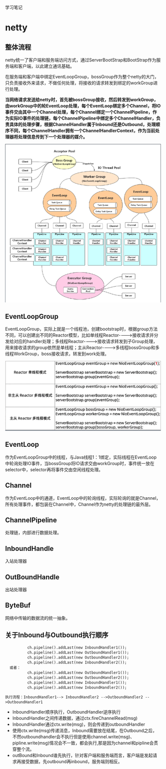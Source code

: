 学习笔记

# netty

## 整体流程
  netty统一了客户端和服务端访问方式，通过ServerBootStrap和BootStrap作为服务端和客户端，以此建立通讯基础。
  
  在服务端和客户端中绑定EventLoopGroup，bossGroup作为整个netty的大门，只负责接收外来请求，不做任何处理，将接收的请求转发到绑定的workGroup进行处理。


**当网络请求发送给netty时，首先被bossGroup接收，然后转发到workGroup，由workGroup中的轮EventLoop处理，每个EventLoop绑定多个Channel，将IO事件交由其中一个Channel处理，每个Channel绑定一个ChannelPipeline，作为实际IO事件的处理链，每个ChannelPipeline中绑定多个ChannelHandler，负责具体的处理步骤，根据ChannelHandler属于Inbound还是Outbound，处理顺序不同，每个ChannelHandler拥有一个ChannelHandlerContext，作为当前处理器将处理信息传到下一个处理器的媒介。**

  ![netty](./picture/1604472004(1).jpg)

## EventLoopGroup
  
  EventLoopGroup，实际上就是一个线程池，创建bootstrap时，根据group方法不同，可以创建出不同的Reactor模型，比如单线程Reactor---->接收请求并分发给对应的handler处理；多线程Reactor---->接收请求转发到子Group处理，用来接收请求的group依然是单线程；主从Reactor---->多线程bossGroup和多线程WorkGroup，boss接收请求，转发到work处理。

  ![EventLoopGroup](./picture/1604474549(1).jpg)
  
## EventLoop

  作为EventLoopGroup中的线程，与Java线程1：1绑定，实际线程在EventLoop中轮询处理IO事件，当bossGroup将IO请求交由workGroup时，事件统一放在selector中，selector再将事件交由空闲线程处理。
## Channel

  作为EventLoop中的通道，EventLoop中的轮询线程，实际轮询的就是Channel，所有处理事件，都包装在Channel中，Channel作为netty的处理链的最外层。
## ChannelPipeline

  处理链，内部进行数据处理。
## InboundHandle

  入站处理器
## OutBoundHandle

  出站处理器
## ByteBuf

  网络中传输的数据流的统一抽象。

## 关于Inbound与Outbound执行顺序
```
          ch.pipeline().addLast(new InboundHandler1());
          ch.pipeline().addLast(new OutboundHandler1());
          ch.pipeline().addLast(new OutboundHandler2());
          ch.pipeline().addLast(new InboundHandler2());
  或者：
          ch.pipeline().addLast(new OutboundHandler1());
          ch.pipeline().addLast(new OutboundHandler2());
          ch.pipeline().addLast(new InboundHandler1());
          ch.pipeline().addLast(new InboundHandler2());
```

    执行流程：InboundHandler1--> InboundHandler2 -->OutboundHandler2 -->OutboundHandler1

* InboundHandler顺序执行，OutboundHandler逆序执行
* InboundHandler之间传递数据，通过ctx.fireChannelRead(msg)
* InboundHandler通过ctx.write(msg)，则会传递到outboundHandler
* 使用ctx.write(msg)传递消息，Inbound需要放在结尾，在Outbound之后，不然outboundhandler会不执行但是使用channel.write(msg)、pipline.write(msg)情况会不一致，都会执行,那是因为channel和pipline会贯穿整个流。
* outBound和Inbound谁先执行，针对客户端和服务端而言，客户端是发起请求再接受数据，先outbound再inbound，服务端则相反。